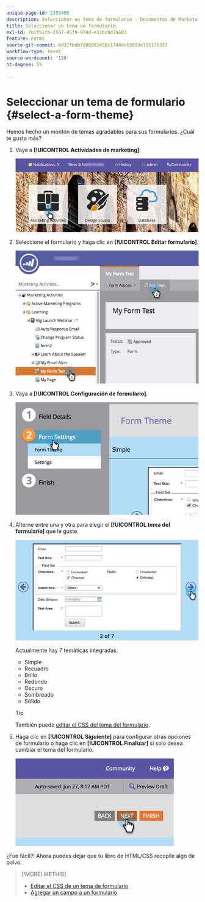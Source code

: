 ```yaml
---
unique-page-id: 2359400
description: Seleccionar un tema de formulario - Documentos de Marketo - Documentación del producto
title: Seleccionar un tema de formulario
exl-id: 7b1fa1f6-2507-45f9-974d-e31bc9d7a683
feature: Forms
source-git-commit: 0d37fbdb7d08901458c1744dc68893e155176327
workflow-type: tm+mt
source-wordcount: '128'
ht-degree: 5%

---
```


# Seleccionar un tema de formulario {#select-a-form-theme}

Hemos hecho un montón de temas agradables para sus formularios. ¿Cuál te gusta más?

1. Vaya a **[!UICONTROL Actividades de marketing]**.

   ![](assets/login-marketing-activities-1.png)

1. Seleccione el formulario y haga clic en **[!UICONTROL Editar formulario]**.

   ![](assets/editform.png)

1. Vaya a **[!UICONTROL Configuración de formulario]**.

   ![](assets/image2014-9-15-17-7-7.png)

1. Alterne entre una y otra para elegir el **[!UICONTROL tema del formulario]** que le guste.

   ![](assets/image2014-9-15-17-3a7-3a20.png)

   Actualmente hay 7 temáticas integradas:

   * Simple
   * Recuadro
   * Brillo
   * Redondo
   * Oscuro
   * Sombreado
   * Sólido

   >[!TIP]
   >
   >También puede [editar el CSS del tema del formulario](/help/marketo/product-docs/demand-generation/forms/form-design/edit-the-css-of-a-form-theme.md).

1. Haga clic en **[!UICONTROL Siguiente]** para configurar otras opciones de formulario o haga clic en **[!UICONTROL Finalizar]** si solo desea cambiar el tema del formulario.

   ![](assets/image2014-9-15-17-3a8-3a22.png)

¿Fue fácil?! Ahora puedes dejar que tu libro de HTML/CSS recopile algo de polvo.

>[!MORELIKETHIS]
>
>* [Editar el CSS de un tema de formulario](/help/marketo/product-docs/demand-generation/forms/form-design/edit-the-css-of-a-form-theme.md)
>* [Agregar un campo a un formulario](/help/marketo/product-docs/demand-generation/forms/creating-a-form/add-a-field-to-a-form.md)

